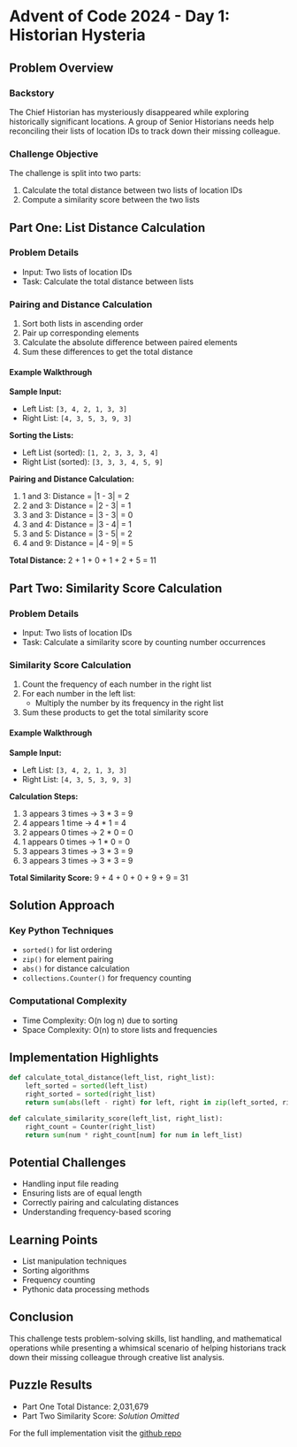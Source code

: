 # Advent of Code 2024 - Day 1: Historian Hysteria

## Problem Overview

### Backstory
The Chief Historian has mysteriously disappeared while exploring historically significant locations. A group of Senior Historians needs help reconciling their lists of location IDs to track down their missing colleague.

### Challenge Objective
The challenge is split into two parts:
1. Calculate the total distance between two lists of location IDs
2. Compute a similarity score between the two lists

## Part One: List Distance Calculation

### Problem Details
- Input: Two lists of location IDs
- Task: Calculate the total distance between lists

### Pairing and Distance Calculation
1. Sort both lists in ascending order
2. Pair up corresponding elements
3. Calculate the absolute difference between paired elements
4. Sum these differences to get the total distance

#### Example Walkthrough
**Sample Input:**
- Left List: `[3, 4, 2, 1, 3, 3]`
- Right List: `[4, 3, 5, 3, 9, 3]`

**Sorting the Lists:**
- Left List (sorted): `[1, 2, 3, 3, 3, 4]`
- Right List (sorted): `[3, 3, 3, 4, 5, 9]`

**Pairing and Distance Calculation:**
1. 1 and 3: Distance = |1 - 3| = 2
2. 2 and 3: Distance = |2 - 3| = 1
3. 3 and 3: Distance = |3 - 3| = 0
4. 3 and 4: Distance = |3 - 4| = 1
5. 3 and 5: Distance = |3 - 5| = 2
6. 4 and 9: Distance = |4 - 9| = 5

**Total Distance:** 2 + 1 + 0 + 1 + 2 + 5 = 11

## Part Two: Similarity Score Calculation

### Problem Details
- Input: Two lists of location IDs
- Task: Calculate a similarity score by counting number occurrences

### Similarity Score Calculation
1. Count the frequency of each number in the right list
2. For each number in the left list:
   - Multiply the number by its frequency in the right list
3. Sum these products to get the total similarity score

#### Example Walkthrough
**Sample Input:**
- Left List: `[3, 4, 2, 1, 3, 3]`
- Right List: `[4, 3, 5, 3, 9, 3]`

**Calculation Steps:**
1. 3 appears 3 times → 3 * 3 = 9
2. 4 appears 1 time → 4 * 1 = 4
3. 2 appears 0 times → 2 * 0 = 0
4. 1 appears 0 times → 1 * 0 = 0
5. 3 appears 3 times → 3 * 3 = 9
6. 3 appears 3 times → 3 * 3 = 9

**Total Similarity Score:** 9 + 4 + 0 + 0 + 9 + 9 = 31

## Solution Approach

### Key Python Techniques
- `sorted()` for list ordering
- `zip()` for element pairing
- `abs()` for distance calculation
- `collections.Counter()` for frequency counting

### Computational Complexity
- Time Complexity: O(n log n) due to sorting
- Space Complexity: O(n) to store lists and frequencies

## Implementation Highlights
```python
def calculate_total_distance(left_list, right_list):
    left_sorted = sorted(left_list)
    right_sorted = sorted(right_list)
    return sum(abs(left - right) for left, right in zip(left_sorted, right_sorted))

def calculate_similarity_score(left_list, right_list):
    right_count = Counter(right_list)
    return sum(num * right_count[num] for num in left_list)
```

## Potential Challenges
- Handling input file reading
- Ensuring lists are of equal length
- Correctly pairing and calculating distances
- Understanding frequency-based scoring

## Learning Points
- List manipulation techniques
- Sorting algorithms
- Frequency counting
- Pythonic data processing methods

## Conclusion
This challenge tests problem-solving skills, list handling, and mathematical operations while presenting a whimsical scenario of helping historians track down their missing colleague through creative list analysis.

## Puzzle Results
- Part One Total Distance: 2,031,679
- Part Two Similarity Score: *Solution Omitted*

For the full implementation visit the [github repo](https://github.com/codac-black/advent-of-code-2024)
